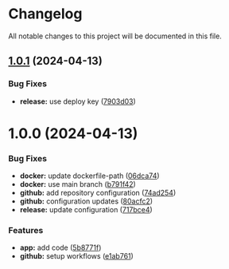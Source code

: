 # Changelog

All notable changes to this project will be documented in this file.

## [1.0.1](https://github.com/qtsone/proxmox-ntfy/compare/v1.0.0...v1.0.1) (2024-04-13)


### Bug Fixes

* **release:** use deploy key ([7903d03](https://github.com/qtsone/proxmox-ntfy/commit/7903d03e76729adb27a075100a42930a9437ccb1))

# 1.0.0 (2024-04-13)


### Bug Fixes

* **docker:** update dockerfile-path ([06dca74](https://github.com/qtsone/proxmox-ntfy/commit/06dca748f70c86a83e7cc5eccbee78e5a6e4fb22))
* **docker:** use main branch ([b791f42](https://github.com/qtsone/proxmox-ntfy/commit/b791f42f1b67750f5746dcac269bbbea07330ec3))
* **github:** add repository configuration ([74ad254](https://github.com/qtsone/proxmox-ntfy/commit/74ad2548f58d3b122e6180f24cf1a9e05b6b669d))
* **github:** configuration updates ([80acfc2](https://github.com/qtsone/proxmox-ntfy/commit/80acfc2f139ee0681a6883cc39774817a52ac145))
* **release:** update configuration ([717bce4](https://github.com/qtsone/proxmox-ntfy/commit/717bce414b4d29addf9795cca8efc13718a89d90))


### Features

* **app:** add code ([5b8771f](https://github.com/qtsone/proxmox-ntfy/commit/5b8771ff0d1e550d0ca46206b620fc301dac0267))
* **github:** setup workflows ([e1ab761](https://github.com/qtsone/proxmox-ntfy/commit/e1ab761fe2dd39d9897de15f6c50385b6cd3b1bd))
